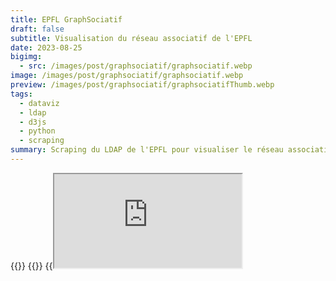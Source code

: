 ```yaml
---
title: EPFL GraphSociatif
draft: false
subtitle: Visualisation du réseau associatif de l'EPFL
date: 2023-08-25
bigimg:
  - src: /images/post/graphsociatif/graphsociatif.webp
image: /images/post/graphsociatif/graphsociatif.webp
preview: /images/post/graphsociatif/graphsociatifThumb.webp
tags:
  - dataviz
  - ldap
  - d3js
  - python
  - scraping
summary: Scraping du LDAP de l'EPFL pour visualiser le réseau associatif de l'EPFL en utilisant D3.js
---
```


{{<link href="https://github.com/antoninfaure/graphsociatif" class="btn btn-default my-3" target="_blank" inner="GitHub">}}
{{<link href="https://antoninfaure.github.io/graphsociatif" class="btn btn-success my-3" inner="Live Demo" >}}
{{<iframe src="https://antoninfaure.github.io/graphsociatif" class="w-100" >}}

Avez-vous déjà pensé aux liens entres les associations de l'EPFL ? Quelles sont les associations les plus importantes ? Quelles sont les personnes qui sont actives dans plusieurs associations ? Quelles sont les associations qui ont le plus de membres ?

Créons une visualisation interactive qui montre les relations entre les associations et les personnes avec leurs accréditations.

- [Récupération de la liste des associations](#récupération-de-la-liste-des-associations)
- [Récupération de la liste des personnes dans une unité](#récupération-de-la-liste-des-personnes-dans-une-unité)
- [Calcul des tailles d'unités et d'utilisateurs](#calcul-des-tailles-dunités-et-dutilisateurs)
- [Calcul des liens entre les unités et les utilisateurs](#calcul-des-liens-entre-les-unités-et-les-utilisateurs)
- [Visualisation avec D3.js](#visualisation-avec-d3js)
- [Conclusion](#conclusion)

---

## Récupération de la liste des associations

Après quelques recherches sur le site web de l'EPFL, j'ai découvert l'API search-ai.epfl.ch. Elle permet de rechercher des unités et des personnes. L'API n'est pas documentée publiquement, mais nous avons seulement besoin d'utiliser un point de terminaison pour récupérer la liste des sous-unités d'une unité :

```bash
https://search-api.epfl.ch/api/unit?hl=en&showall=0&siteSearch=unit.epfl.ch&acro={ACRONYME}
```

Par exemple, pour récupérer la liste des sous-unités de l'unité ASSOCIATIONS, nous pouvons utiliser l'URL suivante :

```bash
curl "https://search-api.epfl.ch/api/unit?hl=en&showall=0&siteSearch=unit.epfl.ch&acro=ASSOCIATIONS"
```

Nous obtenons la réponse suivante :

```json
{
    "code": 10583,
    "acronym": "ASSOCIATIONS",
    "name": "Associations on the campus",
    "unitPath": "EHE ASSOCIATIONS",
    "path": [
        {
            "acronym": "EHE",
            "name": "New structure of the entities except school"
        },
        {
            "acronym": "ASSOCIATIONS",
            "name": "Associations on the campus"
        }
    ],
    "terminal": null,
    "ghost": null,
    "url": "https://associations.epfl.ch",
    "subunits": [
        {
            "acronym": "AGEPOLY-CE",
            "name": "AGEPoly - Commissions et \u00e9quipes"
        },
        {
            "acronym": "AIDE-PROF",
            "name": "Aide \u00e0 la vie professionnelle"
        },
        {
            "acronym": "ANIMATIONS",
            "name": "Animations"
        },
        {
            "acronym": "AUTRES-ASS",
            "name": "Autres associations"
        },
        {
            "acronym": "DEVELOP",
            "name": "D\u00e9veloppement"
        },
        {
            "acronym": "ETUD-PAYS",
            "name": "Etudiants - Pays"
        },
        {
            "acronym": "ETUD-EPFL",
            "name": "Etudiants EPFL"
        },
        {
            "acronym": "PROJETS-INT",
            "name": "Projets interdisciplinaires"
        },
        {
            "acronym": "4-CORPS",
            "name": "Representation of the 4 school bodies and ACC-EPFL"
        },
        {
            "acronym": "REPRESENT",
            "name": "Repr\u00e9sentation des \u00e9tudiants"
        },
        {
            "acronym": "SCIENC-CULT",
            "name": "Sciences et cultures"
        },
        {
            "acronym": "SPORTS",
            "name": "Sports"
        }
    ]
}
```

Nous pouvons voir qu'il y a 12 unités "groupe" pour ASSOCIATIONS. En interrogeant maintenant le même point de terminaison avec l'acronyme de l'un des "groupes", par exemple `ANIMATIONS` :

```bash
curl "https://search-api.epfl.ch/api/unit?hl=en&showall=0&siteSearch=unit.epfl.ch&acro=ANIMATIONS"
```

Nous obtenons la réponse suivante :

```json
{
    "code": 11438,
    "acronym": "ANIMATIONS",
    "name": "Animations",
    "unitPath": "EHE ASSOCIATIONS ANIMATIONS",
    "path": [
        {
            "acronym": "EHE",
            "name": "New structure of the entities except school"
        },
        {
            "acronym": "ASSOCIATIONS",
            "name": "Associations on the campus"
        },
        {
            "acronym": "ANIMATIONS",
            "name": "Animations"
        }
    ],
    "terminal": null,
    "ghost": null,
    "address": [
        "CH-"
    ],
    "head": {
        "sciper": "220390",
        "name": "Traill",
        "firstname": "Heidy",
        "email": "heidy.traill@epfl.ch",
        "profile": "heidy.traill"
    },
    "subunits": [
        {
            "acronym": "ARTIPHYS",
            "name": "Artiphys"
        },
        {
            "acronym": "BALELEC",
            "name": "Festival Bal\u00e9lec"
        },
        {
            "acronym": "SYSMIC",
            "name": "Festival SYSMIC"
        },
        {
            "acronym": "AS-SATELLITE",
            "name": "Satellite"
        }
    ]
}
```

Maintenant, nous avons des unités d'associations en tant que sous-unités. Nous pouvons ainsi créer un script qui récupère la liste des sous-unités de l'unité ASSOCIATIONS, puis la liste des sous-unités de chaque sous-unité, et ainsi de suite jusqu'à obtenir la liste de toutes les associations.

```python
import requests
import json

def list_units(write_groups_json=True, write_units_json=True):
    BASE_URL = "https://search-api.epfl.ch/api/unit?hl=en&showall=0&siteSearch=unit.epfl.ch&acro="

    res = requests.get(BASE_URL + 'ASSOCIATIONS')
    groups = json.loads(res.text)['subunits']

    units = []
    for i, group in enumerate(groups):
        res = requests.get(BASE_URL + group['acronym'])

        # Trouver les unités enfants du groupe
        child_units = json.loads(res.text)['subunits']

        # Ajouter l'ID aux groupes
        groups[i] = {
            **group,
            'id': i
        }
        for unit in child_units:
            units.append({
                'group_name': group['acronym'],
                'group_id': i,
                **unit
            })

    # Ajouter l'ID et le type aux unités
    for i, unit in enumerate(units):
        units[i] = {
            **unit,
            'id': i,
            'label': unit['acronym'],
            'type': 'unit'
        }

    return units, groups
```

---

## Récupération de la liste des personnes dans une unité

Maintenant que nous avons la liste des sous-unités, nous devons récupérer la liste des personnes dans chaque sous-unité. Testons le même point de terminaison qu'auparavant avec l'acronyme `SYSMIC` :

```bash
curl "https://search-api.epfl.ch/api/unit?hl=en&showall=0&siteSearch=unit.epfl.ch&acro=SYSMIC"
```
Nous obtenons la réponse :
```json
{
    "code": 11346,
    "acronym": "SYSMIC",
    "name": "Festival SYSMIC",
    "unitPath": "EHE ASSOCIATIONS ANIMATIONS SYSMIC",
    "path": [
        {
            "acronym": "EHE",
            "name": "New structure of the entities except school"
        },
        {
            "acronym": "ASSOCIATIONS",
            "name": "Associations on the campus"
        },
        {
            "acronym": "ANIMATIONS",
            "name": "Animations"
        },
        {
            "acronym": "SYSMIC",
            "name": "Festival SYSMIC"
        }
    ],
    "terminal": "1",
    "ghost": null,
    "address": [
        "Festival SYSMIC",
        "P.a. EPFL STI SMT-GE",
        "BM 2107 (B\u00e2timent BM)",
        "Station 17",
        "CH-1015 Lausanne"
    ],
    "head": {
        "sciper": "324926",
        "name": "Cirillo",
        "firstname": "Thomas",
        "email": "thomas.cirillo@epfl.ch",
        "profile": "thomas.cirillo"
    },
    "url": "https://sysmic.epfl.ch",
    "people": [
        {
            "name": "Artru",
            "firstname": "Thomas",
            "email": "thomas.artru@epfl.ch",
            "sciper": "329649",
            "rank": 0,
            "profile": "thomas.artru",
            "position": "Vice-President of Association",
            "phoneList": [
                
            ],
            "officeList": [
                
            ]
        },
        {
            "name": "Charoz\u00e9",
            "firstname": "Rapha\u00ebl Guillaume Alexandre",
            "email": "raphael.charoze@epfl.ch",
            "sciper": "330682",
            "rank": 0,
            "profile": "raphael.charoze",
            "position": "Vice-President of Association",
            "phoneList": [
                
            ],
            "officeList": [
                
            ]
        },
        {
            "name": "Cirillo",
            "firstname": "Thomas",
            "email": "thomas.cirillo@epfl.ch",
            "sciper": "324926",
            "rank": 0,
            "profile": "thomas.cirillo",
            "position": "President of Association",
            "phoneList": [
                
            ],
            "officeList": [
                
            ]
        },
        {
            "name": "D\u00e9vaud",
            "firstname": "S\u00e9bastien Andr\u00e9",
            "email": "sebastien.devaud@epfl.ch",
            "sciper": "315144",
            "rank": 0,
            "profile": "sebastien.devaud",
            "position": "Treasurer",
            "phoneList": [
                
            ],
            "officeList": [
                
            ]
        },
        {
            "name": "Hakim",
            "firstname": "Daoud",
            "email": null,
            "sciper": "330002",
            "rank": 0,
            "profile": "330002",
            "position": "Vice-President of Association",
            "phoneList": [
                
            ],
            "officeList": [
                
            ]
        }
    ]
}
```

Le champ `people` contient la liste des personnes de la sous-unité qui est affichée sur la page [people.epfl.ch](https://people.epfl.ch) de l'unité.

Malheureusement, pour `SYSMIC` et d'autres sous-unités, il ne contient que certains membres de la sous-unité. Pour récupérer la liste complète des membres, nous devons utiliser le **serveur LDAP interne de l'EPFL**.

Le serveur LDAP de l'EPFL est un serveur interne qui contient la liste de toutes les personnes de l'EPFL. Il n'est pas accessible publiquement, mais nous pouvons utiliser le **VPN de l'EPFL** pour

 y accéder. Le serveur LDAP n'est pas documenté, mais il suit le [protocole LDAP](https://en.wikipedia.org/wiki/Lightweight_Directory_Access_Protocol) et nous pouvons utiliser la bibliothèque Python [ldap3](https://ldap3.readthedocs.io/en/latest/) pour s'y connecter et effectuer des requêtes.

Voici un script qui récupère la liste des accréditations dans une sous-unité à partir du serveur LDAP, pour toutes les unités :

```python
from ldap3 import Server, Connection, SUBTREE

def list_accreds(units):
    '''
    Liste toutes les accréditations de l'EPFL depuis le serveur LDAP de l'EPFL (ldap.epfl.ch).

    Entrée :
        units (list) : liste des unités
        write_accreds_json (booléen) : écrit les accréditations dans accreds.json (facultatif)

    Sortie :
        accreds.json (fichier) : liste des accréditations (facultatif)

    Retour :
        accreds (list) : liste des accréditations
    '''

    server = Server('ldaps://ldap.epfl.ch:636', connect_timeout=5)
    c = Connection(server)

    if not c.bind():
        print("Erreur : impossible de se connecter à ldap.epfl.ch", c.result)
        return

    accreds = []
    for unit in units:
        c.search(search_base = 'o=ehe,c=ch',
                search_filter = f"(&(ou={unit['acronym']})(objectClass=person))",
                search_scope = SUBTREE,
                attributes = '*')

        results = c.response
        for user in results:
            user = dict(user['attributes'])
            accreds.append({
                'sciper': int(user['uniqueIdentifier'][0]),
                'name': user['displayName'],
                'unit_name': unit['acronym'],
                'unit_id': unit['id']
            })
        
    return accreds
```

---

### Calcul des tailles d'unités et d'utilisateurs

Maintenant que nous avons la liste des accréditations, nous pouvons calculer la taille de chaque unité et de chaque utilisateur. La taille d'une unité est le nombre d'accréditations dans l'unité. La taille d'un utilisateur est le nombre d'accréditations de l'utilisateur.

```python
def compute_units_size(units, accreds):
    units_size = dict()
    for accred in accreds:
        unit_id = accred['unit_id']
        if unit_id in units_size:
            units_size[unit_id] += 1
        else:
            units_size[unit_id] = 1

    for i, unit in enumerate(units):
        if unit['id'] not in units_size:
            size = 0
        else:
            size = units_size[unit['id']]
        units[i] = {
            **unit,
            'size': size
        }

    return units
```

```python
def compute_users_size(accreds):
    n_accreds = dict()
    for accred in accreds:
        if (accred['sciper'] in n_accreds):
            n_accreds[accred['sciper']] += 1
        else:
            n_accreds[accred['sciper']] = 1

    users = []
    for accred in accreds:
        if (n_accreds[accred['sciper']] > 1):
            user = {
                'id': accred['sciper'],
                'name': accred['name'],
                'type': 'user',
                'accreds': n_accreds[accred['sciper']]
            }
            if (user not in users):
                users.append(user)

    return users
```

---

## Calcul des liens entre les unités et les utilisateurs

Maintenant que nous avons la liste des accréditations, nous pouvons calculer les liens entre les unités et les utilisateurs. Un lien entre une unité et un utilisateur signifie que l'utilisateur possède une accréditation dans l'unité.

```python
def compute_links(accreds, units, users):
    links = []
    for i, accred in enumerate(accreds):
        for unit in units:
            if (unit['acronym'] == accred['unit_name']):
                unit_id = unit['id']

        for user in users:
            if (user['id'] == accred['sciper']):
                user_id = user['id']
                links.append({
                    'target': unit_id,
                    'source': user_id
                })

    return links
```

## Visualisation avec D3.js

Maintenant que nous avons la liste des unités, des utilisateurs et des liens, nous pouvons la visualiser avec D3.js. La visualisation est basée sur l'exemple du [Graphique à Liaisons Fortes de D3.js](https://observablehq.com/@d3/force-directed-graph).

Tout d'abord, nous devons

 écrire les données dans un fichier JSON :

```python
def write_json(units, users, links, groups):

    data = {
        'nodes': units + users,
        'links': links
    }

    with open("data.json", "w", encoding='utf8') as outfile:
        json.dump(data, outfile, ensure_ascii=False)

    with open("groups.json", "w", encoding='utf8') as outfile:
        json.dump(groups, outfile, ensure_ascii=False)

```

Ensuite, nous pouvons utiliser le modèle HTML suivant pour visualiser les données :

```html
<!-- index.html -->
<!DOCTYPE html>
<html lang="en">

<head>
    <meta charset="UTF-8">
    <meta name="description" content="Graphsociatif">
    <meta name="keywords" content="graph,associations,EPFL">
    <meta name="author" content="Antonin Faure">
    <meta name="viewport" content="width=device-width, initial-scale=1, shrink-to-fit=no">
    <title>Graphsociatif</title>

    <!-- JQuery -->
    <script src="https://code.jquery.com/jquery-3.4.1.min.js"></script>

    <!-- D3.js -->
    <script src="https://d3js.org/d3.v4.min.js"></script>
</head>

<body>
    <svg id="mynetwork"></svg>
</body>

<style>
    html, body {
        min-height: 100%;
        height: 100%;
        min-width: 100%;
        margin: 0;
        padding: 0;
        background-color: black;
    }
    #mynetwork {
        width: 100%;
        min-height: 600px;
        border: 1px solid lightgray;
        height: 100%;
    }
</style>


<!-- Notre script personnalisé -->
<script type="module" src="network.js"></script>

</html>
```

Maintenant, nous pouvons écrire le script `network.js` qui chargera les données et les visualisera avec D3.js.
Nous devons différencier entre les unités et les utilisateurs, et entre les liens entre les unités et les liens entre les utilisateurs.

Pour les **nœuds utilisateur**, nous allons définir la couleur en **rouge**, et le rayon en fonction du nombre d'accréditations de l'utilisateur. Pour les **nœuds unité**, nous allons définir la couleur en fonction de la **couleur du groupe** de l'unité, et le rayon en fonction du nombre d'accréditations dans l'unité.

```javascript
// network.js

fetch("./data/08-2023/groups.json")
  .then(response => {
    return response.json();
  })
  .then(groups => {
    fetch("./data/08-2023/data.json")
      .then(response => {
        return response.json();
      })
      .then(graph => {

        // Dimensions du canevas SVG
        const largeur = window.innerWidth
        const hauteur = window.innerHeight

        // Sélectionner l'élément SVG et définir ses dimensions
        const svg = d3.select('svg')
          .attr('width', largeur)
          .attr('height', hauteur)

        // Échelle de couleur pour les unités
        var couleur = d3.scaleOrdinal(d3.schemeCategory20);

        // Constantes de rayon du nœud
        const rayon = 20
        const rayon_personnes = 25

        // Créer une simulation de force
        var simulation = d3.forceSimulation()
          .force("link", d3.forceLink().id(function (d) { return d.id; }))
          .force("charge", d3.forceManyBody())
          .force("center", d3.forceCenter(largeur / 2, hauteur / 2))
          .force("collide", d3.forceCollide().radius(d => { return d.type === 'user' ? 50 * rayon_personnes : 100 * rayon }).iterations(3))

        // Ajouter un groupe SVG pour les éléments
        var g = svg.append("g")
          .attr("class", "everything");

        // Créer les nœuds en utilisant les données de graph.nodes
        var node = g.append("g")
          .attr("class", "nodes")
          .selectAll("g")
          .data(graph.nodes)
          .enter().append("g")

        // Créer les liens en utilisant les données de graph.links
        var link = g.append("g")
          .attr("class", "links")
          .selectAll("line")
          .data(graph.links)
          .enter().append("line")
          .attr("stroke-width", function (d) { return Math.sqrt(d.value); })
          .style('stroke', 'white')

        // Créer des cercles pour les nœuds
        var cercles = node.append("circle")
          .attr("r", function (d) {
            return d.type === 'user' ? d.accreds * rayon_personnes : d.size * rayon
          })
          .attr("fill", function (d) {
            if (d.type == 'unit') {
              return couleur(d.group_id);
            } else {
              return 'red'
            }
          })

        // Créer un gestionnaire de traînée et l'ajouter à l'objet nœud
        var drag_handler = d3.drag()
          .on("start", dragstarted)
          .on("drag", dragged)
          .on("end", dragended);

        drag_handler(node);

        // Ajouter des étiquettes aux nœuds
        var etiquettes = node.append("text")
          .attr("text-anchor", "middle")
          .attr("dy", ".35em")
          .text(function (d) {
            return d.type === 'user' ? d.name : d.label
          })
          .style("font-size", function (d) {
            return d.type === 'user' ? d.accreds * rayon_personnes : d.size * rayon
          })
          .style('fill', 'white')

        // Ajouter des info-bulles aux nœuds
        node.append("title")
          .text(function (d) { return d.type === 'user' ? d.name : d.label });

        // Initialiser la simulation avec les nœuds et les liens
        simulation
          .nodes(graph.nodes)
          .on("tick", ticked);

        simulation.force("link")
          .links(graph.links);

        // Fonction pour mettre à jour les positions des liens et des nœuds pendant la simulation
        function ticked() {
          link
            .attr("x1", function (d) { return d.source.x; })
            .attr("y1", function (d) { return d.source.y; })
            .attr("x2", function (d) { return d.target.x; })
            .attr("y2", function (d) { return d.target.y; });

          node
            .attr("transform",

            function (d) {
              return "translate(" + d.x + "," + d.y + ")";
            })
        }

        // Fonction de gestion des événements pour le démarrage du glisser
        function dragstarted(d) {
          if (!d3.event.active) simulation.alphaTarget(0.3).restart();
          d.fx = d.x;
          d.fy = d.y;
        }

        // Fonction de gestion des événements pour le glisser
        function dragged(d) {
          d.fx = d3.event.x;
          d.fy = d3.event.y;
        }

        // Fonction de gestion des événements pour le glisser
        function dragended(d) {
          if (!d3.event.active) simulation.alphaTarget(0);
          d.fx = null;
          d.fy = null;
        }
      });
  });
```

La visualisation est maintenant terminée ! Nous pouvons ouvrir le fichier `index.html` dans un navigateur pour voir la visualisation (nous devons exécuter un serveur local pour charger les données avec la commande fetch).

Pour personnaliser la visualisation, nous pouvons modifier l'échelle de couleurs, le rayon des nœuds, les paramètres de simulation de force, etc dans le fichier `network.js`.

![Graphsociatif](/images/post/graphsociatif/graphsociatifBig.png)

---

## Conclusion

Nous avons appris comment récupérer la liste des associations et la liste des accréditations à partir du serveur LDAP de l'EPFL, ainsi que comment les visualiser avec D3.js. La visualisation est disponible sur [https://antoninfaure.github.io/graphsociatif](https://antoninfaure.github.io/graphsociatif).

Le code est disponible sur {{<link href="https://github.com/antoninfaure/graphsociatif" inner="GitHub" class="btn btn-default" target="_blank" >}}.

Pour les projets futurs, il pourrait être intéressant d'étendre le graph à toutes les unités de l'EPFL et d'ajouter davantage d'informations sur les accréditations (par exemple, le rôle de l'utilisateur dans l'unité).